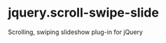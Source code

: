 jquery.scroll-swipe-slide
=========================

Scrolling, swiping slideshow plug-in for jQuery